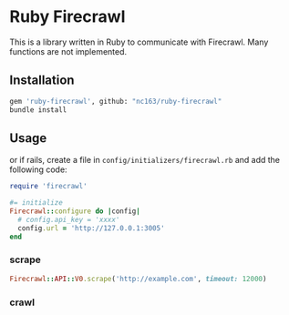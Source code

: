 # Ruby Firecrawl

This is a library written in Ruby to communicate with Firecrawl.
Many functions are not implemented.


## Installation
```bash
gem 'ruby-firecrawl', github: "nc163/ruby-firecrawl"
bundle install
```

## Usage

or if rails, create a file in `config/initializers/firecrawl.rb` and add the following code:

```ruby
require 'firecrawl'

#= initialize
Firecrawl::configure do |config|
  # config.api_key = 'xxxx'
  config.url = 'http://127.0.0.1:3005'
end
```

### scrape

```ruby
Firecrawl::API::V0.scrape('http://example.com', timeout: 12000)
```


### crawl
